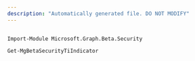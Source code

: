```yaml
---
description: "Automatically generated file. DO NOT MODIFY"
---
```


```powershellv2

Import-Module Microsoft.Graph.Beta.Security

Get-MgBetaSecurityTiIndicator

```